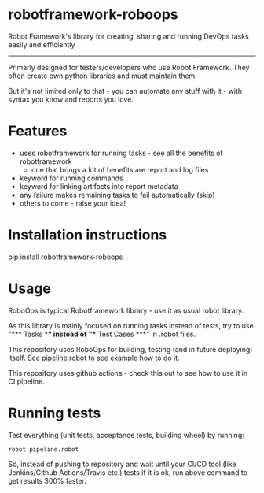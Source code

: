 # robotframework-roboops

Robot Framework's library for creating, sharing and running DevOps tasks easily and efficiently

----
Primarly designed for testers/developers who use Robot Framework.
They often create own python libraries and must maintain them.

But it's not limited only to that - you can automate any stuff with it - with syntax you know and reports you love.

# Features
- uses robotframework for running tasks - see all the benefits of robotframework
    - one that brings a lot of benefits are report and log files
- keyword for running commands
- keyword for linking artifacts into report metadata
- any failure makes remaining tasks to fail automatically (skip)
- others to come - raise your idea!

# Installation instructions
pip install robotframework-roboops

# Usage
RoboOps is typical Robotframework library - use it as usual robot library.

As this library is mainly focused on running tasks instead of tests,
try to use "\*** Tasks \***" instead of "\*** Test Cases \***" in .robot files.

This repository uses RoboOps for building, testing (and in future deploying) itself.
See pipeline.robot to see example how to do it.

This repository uses github actions - check this out to see how to use it in CI pipeline.

# Running tests
Test everything (unit tests, acceptance tests, building wheel) by running:
```
robot pipeline.robot
```
So, instead of pushing to repository and wait until your CI/CD tool
(like Jenkins/Github Actions/Travis etc.) tests if it is ok, run above command to get results 300% faster.
 